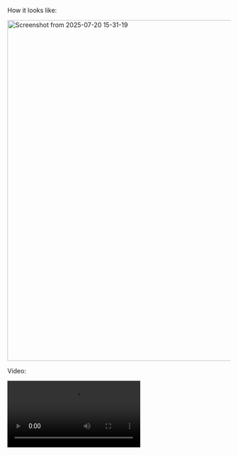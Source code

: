 How it looks like:

<img width="1366" height="768" alt="Screenshot from 2025-07-20 15-31-19" src="https://github.com/user-attachments/assets/255e565b-3132-453c-9b2d-fc598297cb75" />

Video:

<video controls>
   <source src="https://github.com/MasterTuto/guide-me/raw/refs/heads/main/Screencast%20from%2020-07-2025%2015:31:42.webm" type="video/webm" />
</video>

